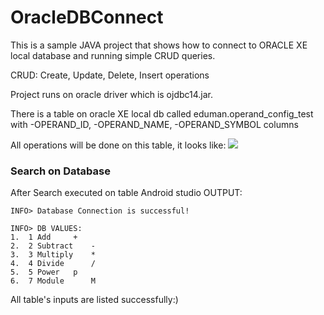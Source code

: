 # OracleDBConnect
This is a sample JAVA project that shows how to connect to ORACLE XE local database and running simple CRUD queries.

CRUD: Create, Update, Delete, Insert operations 

Project runs on oracle driver which is ojdbc14.jar.

There is a table on oracle XE local db called eduman.operand_config_test with 
-OPERAND_ID, 
-OPERAND_NAME, 
-OPERAND_SYMBOL columns

All operations will be done on this table, it looks like:
![](https://user-images.githubusercontent.com/11629459/31339838-de81dffe-ad0c-11e7-9362-af595379a4d8.png)

### Search on Database

After Search executed on table Android studio OUTPUT:
```
INFO> Database Connection is successful!

INFO> DB VALUES:
1.  1 Add	  +
2.  2 Subtract	  -
3.  3 Multiply	  *
4.  4 Divide	  /
5.  5 Power	  p
6.  7 Module	  M
```
All table's inputs are listed successfully:)

